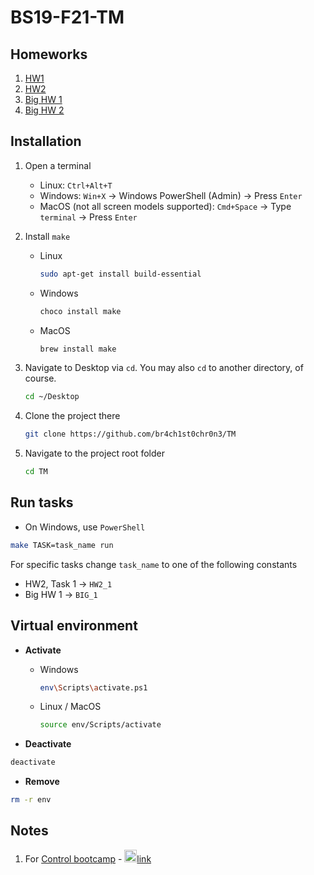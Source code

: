 # BS19-F21-TM

## Homeworks

1. [HW1](https://colab.research.google.com/drive/1PP9_DvqwEvWMQBGfOrU7PobwpEPjV-HC?usp=sharing)
2. [HW2](./HW2)
3. [Big HW 1](./Big-HW-1)
4. [Big HW 2](./Big-HW-2)

## Installation

1. Open a terminal
   - Linux: `Ctrl+Alt+T`
   - Windows: `Win+X` -> Windows PowerShell (Admin) -> Press `Enter`
   - MacOS (not all screen models supported): `Cmd+Space` -> Type `terminal` -> Press `Enter`

1. Install `make`
   * Linux

      ```sh
      sudo apt-get install build-essential
      ```

   * Windows

      ```sh
      choco install make
      ```

   * MacOS

      ```sh
      brew install make
      ```

1. Navigate to Desktop via `cd`. You may also `cd` to another directory, of course.

   ```sh
   cd ~/Desktop
   ```

1. Clone the project there

   ```sh
   git clone https://github.com/br4ch1st0chr0n3/TM
   ```

1. Navigate to the project root folder

   ```sh
   cd TM
   ```

## Run tasks
   * On Windows, use `PowerShell`

   ```sh
   make TASK=task_name run 
   ```

For specific tasks change `task_name` to one of the following constants
   * HW2, Task 1 -> `HW2_1`
   * Big HW 1 -> `BIG_1`

## Virtual environment
   * **Activate**
      * Windows
         ```sh
         env\Scripts\activate.ps1
         ```
      * Linux / MacOS
         ```sh
         source env/Scripts/activate
         ```
   
   * **Deactivate**
   ```sh
   deactivate
   ```

   * **Remove**
   ```sh
   rm -r env
   ```

## Notes
1. For [Control bootcamp](https://www.youtube.com/playlist?list=PLMrJAkhIeNNR20Mz-VpzgfQs5zrYi085m) - <img src="https://cdn.mathcha.io/resources/logo.png" width="20" title="hover text">[link](https://www.mathcha.io/editor/Ov4BQso6UzgsgZHgxEJL2T0EWMXfvzJ8d3trKYj04)
